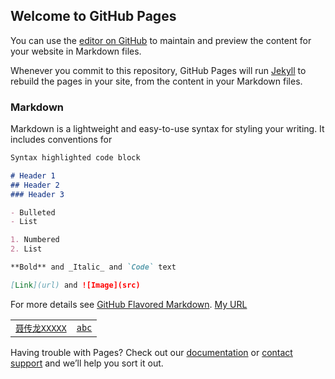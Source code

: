 ## Welcome to GitHub Pages

You can use the [editor on GitHub](https://github.com/shawnanx/shawnanx.github.io/edit/master/index.md) to maintain and preview the content for your website in Markdown files.

Whenever you commit to this repository, GitHub Pages will run [Jekyll](https://jekyllrb.com/) to rebuild the pages in your site, from the content in your Markdown files.

### Markdown

Markdown is a lightweight and easy-to-use syntax for styling your writing. It includes conventions for

```markdown
Syntax highlighted code block

# Header 1
## Header 2
### Header 3

- Bulleted
- List

1. Numbered
2. List

**Bold** and _Italic_ and `Code` text

[Link](url) and ![Image](src)
```

For more details see [GitHub Flavored Markdown](https://guides.github.com/features/mastering-markdown/).
[My URL](iting://open?msg_type=52&live_type=0&liveroom_id=2989097)

<table>
  <tbody>
    <tr>
      <td><a href="iting://open?msg_type=52&live_type=0&liveroom_id=2989097"><code>聂传龙XXXXX</code></a></td>
      <td><a href="iting://open?msg_type=52&live_type=0&liveroom_id=2989097"><code>abc</code></a></td>
    </tr>
  </tbody>
</table>

Having trouble with Pages? Check out our [documentation](https://help.github.com/categories/github-pages-basics/) or [contact support](https://github.com/contact) and we’ll help you sort it out.
